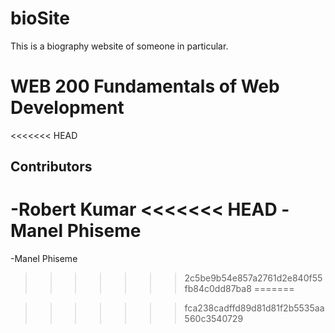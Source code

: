 # bioSite
This is a biography website of someone in particular.
# WEB 200 Fundamentals of Web Development
<<<<<<< HEAD
## Contributors
-Robert Kumar
<<<<<<< HEAD
-Manel Phiseme
=======
-Manel Phiseme
>>>>>>> 2c5be9b54e857a2761d2e840f55fb84c0dd87ba8
=======

>>>>>>> fca238cadffd89d81d81f2b5535aa560c3540729
